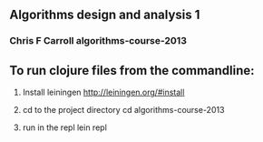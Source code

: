 ## Algorithms design and analysis 1
### Chris F Carroll algorithms-course-2013
## To run clojure files from the commandline:

1. Install leiningen
    http://leiningen.org/#install

2. cd to the project directory
    cd algorithms-course-2013

3. run in the repl
    lein repl

